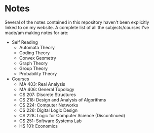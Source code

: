 # Notes

Several of the notes contained in this repository haven't been explicitly linked to on my website. A complete list of all the subjects/courses I've made/am making notes for are:

* Self Reading
    - Automata Theory
    - Coding Theory
    - Convex Geometry
    - Graph Theory
    - Group Theory
    - Probability Theory
* Courses
    - MA 403: Real Analysis
    - MA 406: General Topology
    - CS 207: Discrete Structures
    - CS 218: Design and Analysis of Algorithms
    - CS 224: Computer Networks
    - CS 226: Digital Logic Design
    - CS 228: Logic for Computer Science (Discontinued)
    - CS 251: Software Systems Lab
    - HS 101: Economics
